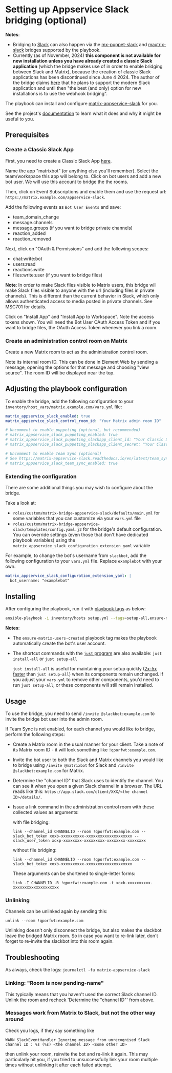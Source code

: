 # Setting up Appservice Slack bridging (optional)

**Notes**:
- Bridging to [Slack](https://slack.com) can also happen via the [mx-puppet-slack](configuring-playbook-bridge-mx-puppet-slack.md) and [mautrix-slack](configuring-playbook-bridge-mautrix-slack.md) bridges supported by the playbook.
- Currently (as of November, 2024) **this component is not available for new installation unless you have already created a classic Slack application** (which the bridge makes use of in order to enable bridging between Slack and Matrix), because the creation of classic Slack applications has been discontinued since June 4 2024. The author of the bridge claims [here](https://github.com/matrix-org/matrix-appservice-slack/issues/789#issuecomment-2172947787) that he plans to support the modern Slack application and until then "the best (and only) option for new installations is to use the webhook bridging".

The playbook can install and configure [matrix-appservice-slack](https://github.com/matrix-org/matrix-appservice-slack) for you.

See the project's [documentation](https://github.com/matrix-org/matrix-appservice-slack/blob/master/README.md) to learn what it does and why it might be useful to you.

## Prerequisites

### Create a Classic Slack App

First, you need to create a Classic Slack App [here](https://api.slack.com/apps?new_classic_app=1).

Name the app "matrixbot" (or anything else you'll remember). Select the team/workspace this app will belong to. Click on bot users and add a new bot user. We will use this account to bridge the the rooms.

Then, click on Event Subscriptions and enable them and use the request url: `https://matrix.example.com/appservice-slack`.

Add the following events as `Bot User Events` and save:

- team_domain_change
- message.channels
- message.groups (if you want to bridge private channels)
- reaction_added
- reaction_removed

Next, click on "OAuth & Permissions" and add the following scopes:

- chat:write:bot
- users:read
- reactions:write
- files:write:user (if you want to bridge files)

**Note**: In order to make Slack files visible to Matrix users, this bridge will make Slack files visible to anyone with the url (including files in private channels). This is different than the current behavior in Slack, which only allows authenticated access to media posted in private channels. See MSC701 for details.

Click on "Install App" and "Install App to Workspace". Note the access tokens shown. You will need the Bot User OAuth Access Token and if you want to bridge files, the OAuth Access Token whenever you link a room.

### Create an administration control room on Matrix

Create a new Matrix room to act as the administration control room.

Note its internal room ID. This can be done in Element Web by sending a message, opening the options for that message and choosing "view source". The room ID will be displayed near the top.

## Adjusting the playbook configuration

To enable the bridge, add the following configuration to your `inventory/host_vars/matrix.example.com/vars.yml` file:

```yaml
matrix_appservice_slack_enabled: true
matrix_appservice_slack_control_room_id: "Your Matrix admin room ID"

# Uncomment to enable puppeting (optional, but recommended)
# matrix_appservice_slack_puppeting_enabled: true
# matrix_appservice_slack_puppeting_slackapp_client_id: "Your Classic Slack App Client ID"
# matrix_appservice_slack_puppeting_slackapp_client_secret: "Your Classic Slack App Client Secret"

# Uncomment to enable Team Sync (optional)
# See https://matrix-appservice-slack.readthedocs.io/en/latest/team_sync/
# matrix_appservice_slack_team_sync_enabled: true
```

### Extending the configuration

There are some additional things you may wish to configure about the bridge.

Take a look at:

- `roles/custom/matrix-bridge-appservice-slack/defaults/main.yml` for some variables that you can customize via your `vars.yml` file
- `roles/custom/matrix-bridge-appservice-slack/templates/config.yaml.j2` for the bridge's default configuration. You can override settings (even those that don't have dedicated playbook variables) using the `matrix_appservice_slack_configuration_extension_yaml` variable

For example, to change the bot's username from `slackbot`, add the following configuration to your `vars.yml` file. Replace `examplebot` with your own.

```yaml
matrix_appservice_slack_configuration_extension_yaml: |
  bot_username: "examplebot"
```

## Installing

After configuring the playbook, run it with [playbook tags](playbook-tags.md) as below:

<!-- NOTE: let this conservative command run (instead of install-all) to make it clear that failure of the command means something is clearly broken. -->
```sh
ansible-playbook -i inventory/hosts setup.yml --tags=setup-all,ensure-matrix-users-created,start
```

**Notes**:

- The `ensure-matrix-users-created` playbook tag makes the playbook automatically create the bot's user account.

- The shortcut commands with the [`just` program](just.md) are also available: `just install-all` or `just setup-all`

  `just install-all` is useful for maintaining your setup quickly ([2x-5x faster](../CHANGELOG.md#2x-5x-performance-improvements-in-playbook-runtime) than `just setup-all`) when its components remain unchanged. If you adjust your `vars.yml` to remove other components, you'd need to run `just setup-all`, or these components will still remain installed.

## Usage

To use the bridge, you need to send `/invite @slackbot:example.com` to invite the bridge bot user into the admin room.

If Team Sync is not enabled, for each channel you would like to bridge, perform the following steps:

- Create a Matrix room in the usual manner for your client. Take a note of its Matrix room ID - it will look something like `!qporfwt:example.com`.
- Invite the bot user to both the Slack and Matrix channels you would like to bridge using `/invite @matrixbot` for Slack and `/invite @slackbot:example.com` for Matrix.
- Determine the "channel ID" that Slack uses to identify the channel. You can see it when you open a given Slack channel in a browser. The URL reads like this: `https://app.slack.com/client/XXX/<the channel ID>/details/`.
- Issue a link command in the administration control room with these collected values as arguments:

    with file bridging:

    ```
    link --channel_id CHANNELID --room !qporfwt:example.com --slack_bot_token xoxb-xxxxxxxxxx-xxxxxxxxxxxxxxxxxxxx --slack_user_token xoxp-xxxxxxxx-xxxxxxxxx-xxxxxxxx-xxxxxxxx
    ```

    without file bridging:

    ```
    link --channel_id CHANNELID --room !qporfwt:example.com --slack_bot_token xoxb-xxxxxxxxxx-xxxxxxxxxxxxxxxxxxxx
    ```

    These arguments can be shortened to single-letter forms:

    ```
    link -I CHANNELID -R !qporfwt:example.com -t xoxb-xxxxxxxxxx-xxxxxxxxxxxxxxxxxxxx
    ```

### Unlinking

Channels can be unlinked again by sending this:

```
unlink --room !qporfwt:example.com
```

Unlinking doesn't only disconnect the bridge, but also makes the slackbot leave the bridged Matrix room. So in case you want to re-link later, don't forget to re-invite the slackbot into this room again.

## Troubleshooting

As always, check the logs: `journalctl -fu matrix-appservice-slack`

### Linking: "Room is now pending-name"

This typically means that you haven't used the correct Slack channel ID. Unlink the room and recheck 'Determine the "channel ID"' from above.

### Messages work from Matrix to Slack, but not the other way around

Check you logs, if they say something like

`WARN SlackEventHandler Ignoring message from unrecognised Slack channel ID : %s (%s) <the channel ID> <some other ID>`

then unlink your room, reinvite the bot and re-link it again. This may particularly hit you, if you tried to unsuccessfully link your room multiple times without unlinking it after each failed attempt.
